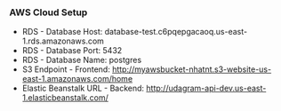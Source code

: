 ### AWS Cloud Setup
- RDS - Database Host: database-test.c6pqepgacaoq.us-east-1.rds.amazonaws.com
- RDS - Database Port: 5432
- RDS - Database Name: postgres
- S3 Endpoint - Frontend: http://myawsbucket-nhatnt.s3-website-us-east-1.amazonaws.com/home
- Elastic Beanstalk URL - Backend: http://udagram-api-dev.us-east-1.elasticbeanstalk.com/
